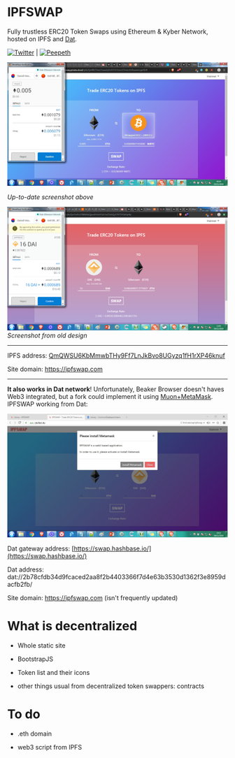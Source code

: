 # IPFSWAP

Fully trustless ERC20 Token Swaps using Ethereum &amp; Kyber Network, hosted on IPFS and [Dat](https://beakerbrowser.com/).

[![Twitter](https://img.shields.io/twitter/follow/ipfswap?style=social)](https://twitter.com/ipfswap) | [![Peepeth](https://img.shields.io/badge/Peepeth-Follow-orange)](https://peepeth.com/ipfswap)

![](images/screenshots/new.jpg)

*Up-to-date screenshot above*

![](images/screenshots/default.png)
*Screenshot from old design*

----

IPFS address: [QmQWSU6KbMmwbTHy9Ff7LnJkBvo8UGyzq1fH1rXP46knuf](https://ipfs.io/ipfs/QmQWSU6KbMmwbTHy9Ff7LnJkBvo8UGyzq1fH1rXP46knuf/)

Site domain: https://ipfswap.com

----

**It also works in Dat network**! Unfortunately, Beaker Browser doesn't haves Web3 integrated, but a fork could implement it using [Muon+MetaMask](https://github.com/SwapyNetwork/electron-metamask-boilerplate). IPFSWAP working from Dat:

![](images/screenshots/dat.jpg)

Dat gateway address: [https://swap.hashbase.io/](https://swap.hashbase.io/)

Dat address: dat://2b78cfdb34d9fcaced2aa8f2b4403366f7d4e63b3530d1362f3e8959dacfb2fb/

Site domain: https://ipfswap.com (isn't frequently updated)

# What is decentralized

* Whole static site

* BootstrapJS

* Token list and their icons

* other things usual from decentralized token swappers: contracts

# To do

* .eth domain

* web3 script from IPFS
